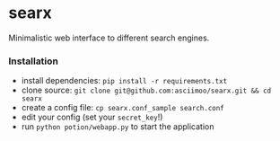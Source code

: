 searx
=====

Minimalistic web interface to different search engines.


### Installation

*   install dependencies: `pip install -r requirements.txt`
*   clone source: `git clone git@github.com:asciimoo/searx.git && cd searx`
*   create a config file: `cp searx.conf_sample search.conf`
*   edit your config (set your `secret_key`!)
*   run `python potion/webapp.py` to start the application
